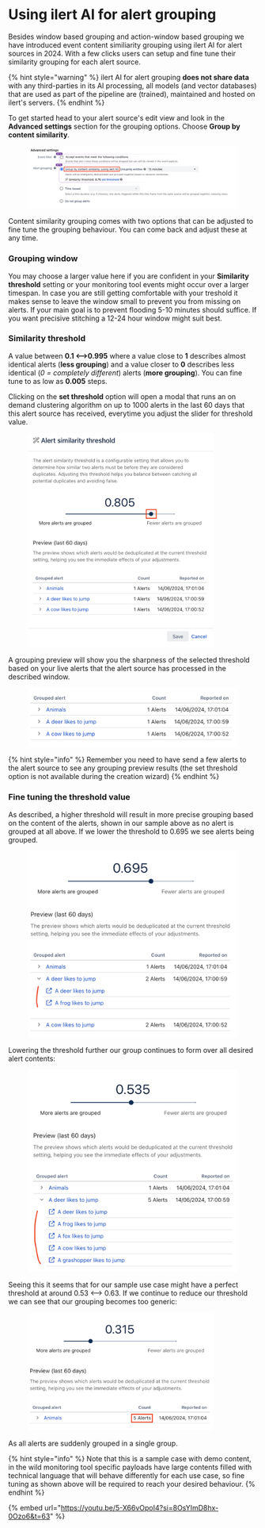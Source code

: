 # Using ilert AI for alert grouping

Besides window based grouping and action-window based grouping we have introduced event content similiarity grouping using ilert AI for alert sources in 2024. With a few clicks users can setup and fine tune their similarity grouping for each alert source.

{% hint style="warning" %}
ilert AI for alert grouping **does not share data** with any third-parties in its AI processing, all models (and vector databases) that are used as part of the pipeline are (trained), maintained and hosted on ilert's servers.
{% endhint %}

To get started head to your alert source's edit view and look in the **Advanced settings** section for the grouping options. Choose **Group by content similarity**.

<figure><img src="../.gitbook/assets/image (107).png" alt=""><figcaption></figcaption></figure>

Content similarity grouping comes with two options that can be adjusted to fine tune the grouping behaviour. You can come back and adjust these at any time.

### Grouping window

You may choose a larger value here if you are confident in your **Similarity threshold** setting or your monitoring tool events might occur over a larger timespan. In case you are still getting comfortable with your treshold it makes sense to leave the window small to prevent you from missing on alerts. If your main goal is to prevent flooding 5-10 minutes should suffice. If you want precisive stitching a 12-24 hour window might suit best.

### Similarity threshold

A value between **0.1 <-->0.995** where a value close to **1** describes almost identical alerts (**less grouping**) and a value closer to **0** describes less identical (_0 = completely different_) alerts (**more grouping**). You can fine tune to as low as **0.005** steps.

Clicking on the **set threshold** option will open a modal that runs an on demand clustering algorithm on up to 1000 alerts in the last 60 days that this alert source has received, everytime you adjust the slider for threshold value.

<figure><img src="../.gitbook/assets/image (108).png" alt="" width="375"><figcaption></figcaption></figure>

A grouping preview will show you the sharpness of the selected threshold based on your live alerts that the alert source has processed in the described window.

<figure><img src="../.gitbook/assets/image (109).png" alt=""><figcaption></figcaption></figure>

{% hint style="info" %}
Remember you need to have send a few alerts to the alert source to see any grouping preview results (the set threshold option is not available during the creation wizard)
{% endhint %}

### Fine tuning the threshold value

As described, a higher threshold will result in more precise grouping based on the content of the alerts, shown in our sample above as no alert is grouped at all above. If we lower the threshold to 0.695 we see alerts being grouped.

<figure><img src="../.gitbook/assets/image (110).png" alt="" width="563"><figcaption></figcaption></figure>

Lowering the threshold further our group continues to form over all desired alert contents:

<figure><img src="../.gitbook/assets/image (111).png" alt="" width="563"><figcaption></figcaption></figure>

Seeing this it seems that for our sample use case might have a perfect threshold at around 0.53 <--> 0.63. If we continue to reduce our threshold we can see that our grouping becomes too generic:

<figure><img src="../.gitbook/assets/image (112).png" alt="" width="375"><figcaption></figcaption></figure>

As all alerts are suddenly grouped in a single group.

{% hint style="info" %}
Note that this is a sample case with demo content, in the wild monitoring tool specific payloads have large contents filled with technical language that will behave differently for each use case, so fine tuning as shown above will be required to reach your desired behaviour.
{% endhint %}



{% embed url="https://youtu.be/5-X66vOpoI4?si=8OsYImD8hx-0Ozo6&t=63" %}
